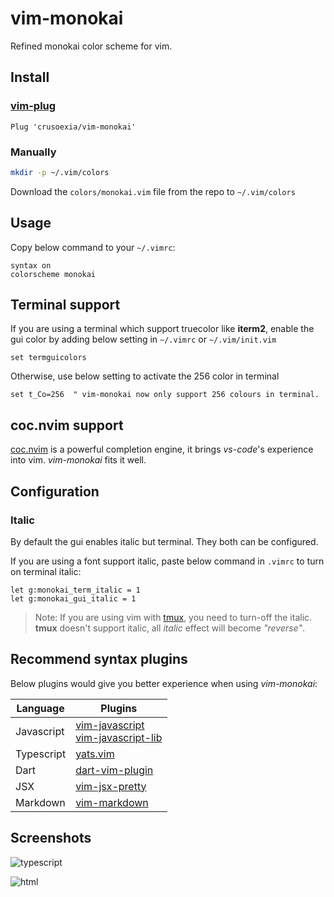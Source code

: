 vim-monokai
===========

Refined monokai color scheme for vim. 

Install
-------

### [vim-plug](https://github.com/junegunn/vim-plug)

    Plug 'crusoexia/vim-monokai'

### Manually

```bash
mkdir -p ~/.vim/colors
```
    
Download the `colors/monokai.vim` file from the repo to `~/.vim/colors`

Usage
-----

Copy below command to your `~/.vimrc`:

```VimL
syntax on
colorscheme monokai
```

Terminal support
----------------

If you are using a terminal which support truecolor like **iterm2**, enable the gui color by adding below setting in `~/.vimrc` or `~/.vim/init.vim`

```VimL
set termguicolors
```

Otherwise, use below setting to activate the 256 color in terminal

```VimL
set t_Co=256  " vim-monokai now only support 256 colours in terminal.
```

coc.nvim support
----------------

[coc.nvim](https://github.com/neoclide/coc.nvim) is a powerful completion engine, it brings *vs-code*'s experience into vim. *vim-monokai* fits it well.

Configuration
-------------

### Italic

By default the gui enables italic but terminal. They both can be configured.
    
If you are using a font support italic, paste below command in `.vimrc` to turn on terminal italic:

    let g:monokai_term_italic = 1
    let g:monokai_gui_italic = 1

> Note: If you are using vim with [tmux](https://github.com/tmux/tmux/wiki), you need to turn-off the italic. __tmux__ doesn't support italic, all _italic_ effect will become _"reverse"_.

Recommend syntax plugins
------------------------

Below plugins would give you better experience when using *vim-monokai*:

| Language     | Plugins                                                                                                                               |
| ------------ | --------------------------------------                                                                                                |
| Javascript   | [vim-javascript](https://github.com/pangloss/vim-javascript)<br>[vim-javascript-lib](https://github.com/crusoexia/vim-javascript-lib) |
| Typescript   | [yats.vim](https://github.com/HerringtonDarkholme/yats.vim)                                                                           |
| Dart         | [dart-vim-plugin](https://github.com/dart-lang/dart-vim-plugin)                                                                       |
| JSX          | [vim-jsx-pretty](https://github.com/MaxMEllon/vim-jsx-pretty)                                                                         |
| Markdown     | [vim-markdown](https://github.com/tpope/vim-markdown)                                                                                 |

Screenshots
-----------

![typescript](screenshots/typescript.png)

![html](screenshots/html.png)
